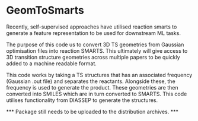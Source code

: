 # GeomToSmarts

Recently, self-supervised approaches have utilised reaction smarts to generate a feature representation to be used for downstream ML tasks.

The purpose of this code us to convert 3D TS geometries from Gaussian optimisation files into reaction SMARTS. This ultimately will give access to 3D transition structure geometries across multiple papers to be quickly added to a machine readable format.

This code works by taking a TS structures that has an associated frequency (Gaussian .out file) and separates the reactants. Alongside these, the frequency is used to generate the product. These geometries are then converted into SMILES which are in turn converted to SMARTS. This code utilises functionality from DIASSEP to generate the structures.

*** Package still needs to be uploaded to the distribution archives. ***

